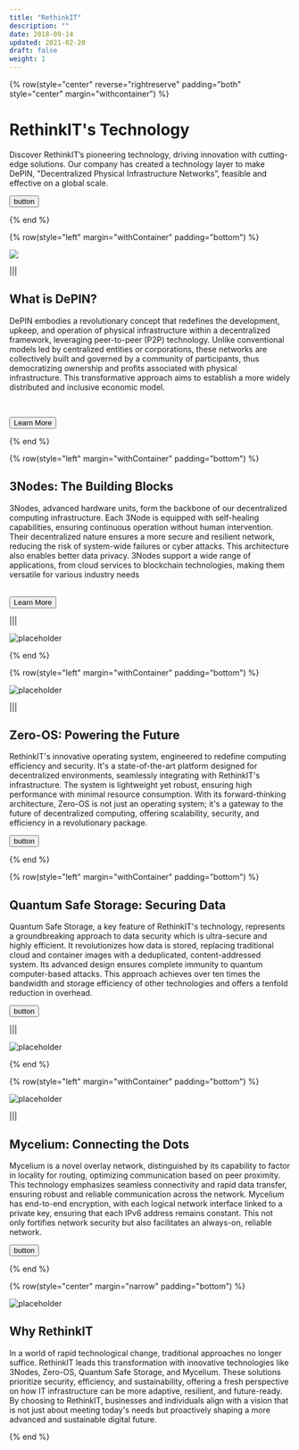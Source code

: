 ```yaml
---
title: "RethinkIT"
description: ""
date: 2018-09-14
updated: 2021-02-20
draft: false
weight: 1
---
```


<!-- section 1 (header) -->

{% row(style="center" reverse="rightreserve" padding="both" style="center" margin="withcontainer") %}

<div class="px-4 md:px-16 lg:px-28">

  # RethinkIT's Technology

  <p>Discover RethinkIT’s pioneering technology, driving innovation with cutting-edge solutions. Our company has created a technology layer to make DePIN, "Decentralized Physical Infrastructure Networks”,  feasible and effective on a global scale. </p>

  <button onclick="yourlink">
  button
  </button>

</div>

{% end %}

<!-- section 2 about -->

{% row(style="left" margin="withContainer" padding="bottom") %}

<div class="container mx-auto"> 

  ![](./img/img_portrait.png#mx-auto)

</div>

|||

<div class="container mx-auto"> 

  ## What is DePIN?

  DePIN embodies a revolutionary concept that redefines the development, upkeep, and operation of physical infrastructure within a decentralized framework, leveraging peer-to-peer (P2P) technology. Unlike conventional models led by centralized entities or corporations, these networks are collectively built and governed by a community of participants, thus democratizing ownership and profits associated with physical infrastructure. This transformative approach aims to establish a more widely distributed and inclusive economic model. 

  <br>

  <button onclick="/about">Learn More</button>
</div>

{% end %}

<!-- section 3 nodes -->

{% row(style="left" margin="withContainer" padding="bottom") %}

## 3Nodes: The Building Blocks

<p>3Nodes, advanced hardware units, form the backbone of our decentralized computing infrastructure. Each 3Node is equipped with self-healing capabilities, ensuring continuous operation without human intervention. Their decentralized nature ensures a more secure and resilient network, reducing the risk of system-wide failures or cyber attacks. This architecture also enables better data privacy. 3Nodes support a wide range of applications, from cloud services to blockchain technologies, making them versatile for various industry needs
</p>
<br>

<button onclick="yourlink">
  Learn More
</button>

|||

![placeholder](./img/img_section.png#mx-auto)

{% end %}


<!-- section 4 solutions -->

{% row(style="left" margin="withContainer" padding="bottom") %}

![placeholder](./img/img_section.png#mx-auto)

|||

## Zero-OS: Powering the Future


<p>RethinkIT's innovative operating system, engineered to redefine computing efficiency and security. It's a state-of-the-art platform designed for decentralized environments, seamlessly integrating with RethinkIT's infrastructure. The system is lightweight yet robust, ensuring high performance with minimal resource consumption. With its forward-thinking architecture, Zero-OS is not just an operating system; it's a gateway to the future of decentralized computing, offering scalability, security, and efficiency in a revolutionary package.
</p>

<button onclick="yourlink">
  button
</button>

{% end %}

<!-- section 5 news -->

{% row(style="left" margin="withContainer" padding="bottom") %}

## Quantum Safe Storage: Securing Data

<p>Quantum Safe Storage, a key feature of RethinkIT's technology, represents a groundbreaking approach to data security which is ultra-secure and highly efficient. It revolutionizes how data is stored, replacing traditional cloud and container images with a deduplicated, content-addressed system. Its advanced design ensures complete immunity to quantum computer-based attacks. This approach achieves over ten times the bandwidth and storage efficiency of other technologies and offers a tenfold reduction in overhead. 
</p>

<button onclick="yourlink">
  button
</button>

|||

![placeholder](./img/img_section.png#mx-auto)

{% end %}


<!-- section 4 solutions -->

{% row(style="left" margin="withContainer" padding="bottom") %}

![placeholder](./img/img_section.png#mx-auto)

|||

## Mycelium: Connecting the Dots


<p>Mycelium is a novel overlay network, distinguished by its capability to factor in locality for routing, optimizing communication based on peer proximity. This technology emphasizes seamless connectivity and rapid data transfer, ensuring robust and reliable communication across the network. Mycelium has end-to-end encryption, with each logical network interface linked to a private key, ensuring that each IPv6 address remains constant. This not only fortifies network security but also facilitates an always-on, reliable network.
</p>

<button onclick="yourlink">
  button
</button>

{% end %}

<!-- section 6 contact -->

{% row(style="center" margin="narrow" padding="bottom") %}

<div class="container mx-auto">

![placeholder](./img/img_section.png#mx-auto)

  ## Why RethinkIT

  <p>In a world of rapid technological change, traditional approaches no longer suffice. RethinkIT leads this transformation with innovative technologies like 3Nodes, Zero-OS, Quantum Safe Storage, and Mycelium. These solutions prioritize security, efficiency, and sustainability, offering a fresh perspective on how IT infrastructure can be more adaptive, resilient, and future-ready. By choosing to RethinkIT, businesses and individuals align with a vision that is not just about meeting today's needs but proactively shaping a more advanced and sustainable digital future.</p>
</div>

{% end %}